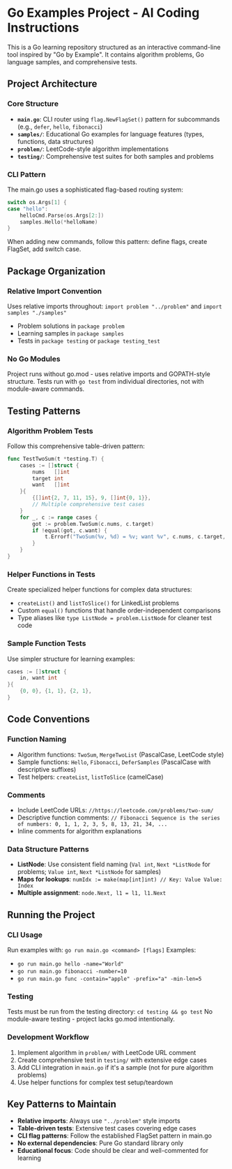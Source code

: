 # Go Examples Project - AI Coding Instructions

This is a Go learning repository structured as an interactive command-line tool inspired by "Go by Example". It contains algorithm problems, Go language samples, and comprehensive tests.

## Project Architecture

### Core Structure
- **`main.go`**: CLI router using `flag.NewFlagSet()` pattern for subcommands (e.g., `defer`, `hello`, `fibonacci`)
- **`samples/`**: Educational Go examples for language features (types, functions, data structures)
- **`problem/`**: LeetCode-style algorithm implementations
- **`testing/`**: Comprehensive test suites for both samples and problems

### CLI Pattern
The main.go uses a sophisticated flag-based routing system:
```go
switch os.Args[1] {
case "hello":
    helloCmd.Parse(os.Args[2:])
    samples.Hello(*helloName)
}
```
When adding new commands, follow this pattern: define flags, create FlagSet, add switch case.

## Package Organization

### Relative Import Convention
Uses relative imports throughout: `import problem "../problem"` and `import samples "./samples"`
- Problem solutions in `package problem`
- Learning samples in `package samples` 
- Tests in `package testing` or `package testing_test`

### No Go Modules
Project runs without go.mod - uses relative imports and GOPATH-style structure. Tests run with `go test` from individual directories, not with module-aware commands.

## Testing Patterns

### Algorithm Problem Tests
Follow this comprehensive table-driven pattern:
```go
func TestTwoSum(t *testing.T) {
    cases := []struct {
        nums   []int
        target int
        want   []int
    }{
        {[]int{2, 7, 11, 15}, 9, []int{0, 1}},
        // Multiple comprehensive test cases
    }
    for _, c := range cases {
        got := problem.TwoSum(c.nums, c.target)
        if !equal(got, c.want) {
            t.Errorf("TwoSum(%v, %d) = %v; want %v", c.nums, c.target, got, c.want)
        }
    }
}
```

### Helper Functions in Tests
Create specialized helper functions for complex data structures:
- `createList()` and `listToSlice()` for LinkedList problems
- Custom `equal()` functions that handle order-independent comparisons
- Type aliases like `type ListNode = problem.ListNode` for cleaner test code

### Sample Function Tests
Use simpler structure for learning examples:
```go
cases := []struct {
    in, want int
}{
    {0, 0}, {1, 1}, {2, 1},
}
```

## Code Conventions

### Function Naming
- Algorithm functions: `TwoSum`, `MergeTwoList` (PascalCase, LeetCode style)
- Sample functions: `Hello`, `Fibonacci`, `DeferSamples` (PascalCase with descriptive suffixes)
- Test helpers: `createList`, `listToSlice` (camelCase)

### Comments
- Include LeetCode URLs: `//https://leetcode.com/problems/two-sum/`
- Descriptive function comments: `// Fibonacci Sequence is the series of numbers: 0, 1, 1, 2, 3, 5, 8, 13, 21, 34, ...`
- Inline comments for algorithm explanations

### Data Structure Patterns
- **ListNode**: Use consistent field naming (`Val int`, `Next *ListNode` for problems; `Value int`, `Next *ListNode` for samples)
- **Maps for lookups**: `numIdx := make(map[int]int) // Key: Value Value: Index`
- **Multiple assignment**: `node.Next, l1 = l1, l1.Next`

## Running the Project

### CLI Usage
Run examples with: `go run main.go <command> [flags]`
Examples:
- `go run main.go hello -name="World"`
- `go run main.go fibonacci -number=10`
- `go run main.go func -contain="apple" -prefix="a" -min-len=5`

### Testing
Tests must be run from the testing directory: `cd testing && go test`
No module-aware testing - project lacks go.mod intentionally.

### Development Workflow
1. Implement algorithm in `problem/` with LeetCode URL comment
2. Create comprehensive test in `testing/` with extensive edge cases
3. Add CLI integration in `main.go` if it's a sample (not for pure algorithm problems)
4. Use helper functions for complex test setup/teardown

## Key Patterns to Maintain

- **Relative imports**: Always use `"../problem"` style imports
- **Table-driven tests**: Extensive test cases covering edge cases
- **CLI flag patterns**: Follow the established FlagSet pattern in main.go
- **No external dependencies**: Pure Go standard library only
- **Educational focus**: Code should be clear and well-commented for learning